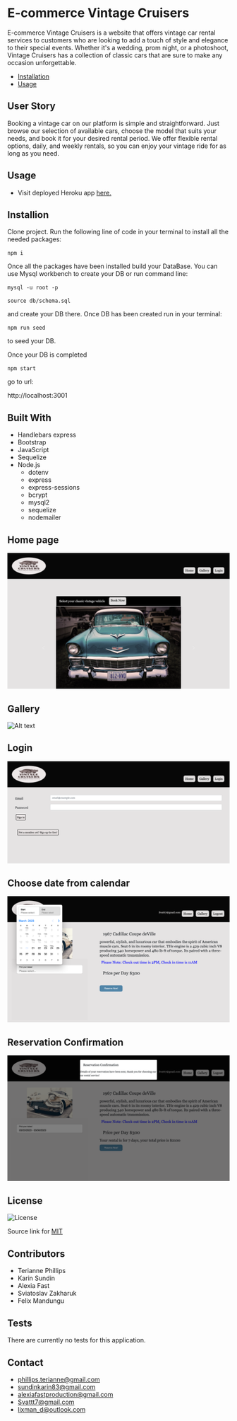 # E-commerce Vintage Cruisers

E-commerce Vintage Cruisers is a website that offers vintage car rental services to customers who are looking to add a touch of style and elegance to their special events. Whether it's a wedding, prom night, or a photoshoot, Vintage Cruisers has a collection of classic cars that are sure to make any occasion unforgettable.

  * [Installation](#Installion)
  * [Usage](#usage)
  



## User Story

Booking a vintage car on our platform is simple and straightforward. Just browse our selection of available cars, choose the model that suits your needs, and book it for your desired rental period. We offer flexible rental options, daily, and weekly rentals, so you can enjoy your vintage ride for as long as you need.

## Usage

* Visit deployed Heroku app [here.](https:/herokuapp.com/)


## Installion

Clone project.
Run the following line of code in your terminal to install all the needed packages: 
```
npm i
```
Once all the packages have been installed build your DataBase. You can use Mysql workbench to create your DB or run command line:
```
mysql -u root -p
```
```
source db/schema.sql
```
and create your DB there. Once DB has been created run in your terminal:
```
npm run seed
```
to seed your DB.

Once your DB is completed
```
npm start 
```
go to url:

http://localhost:3001



## Built With

- Handlebars express
- Bootstrap
- JavaScript
- Sequelize
- Node.js
  - dotenv
  - express
  - express-sessions
  - bcrypt
  - mysql2
  - sequelize
  - nodemailer


## Home page

![Alt text](images/screen1.png)
## Gallery
![Alt text](images/screen2.png)
## Login
![Alt text](images/screen3.png)
## Choose date from calendar
![Alt text](images/screen4.png)
## Reservation Confirmation
![Alt text](images/screen5.png)
 
## License

![License](https://img.shields.io/badge/License-MIT-yellow.svg)

Source link for [MIT](https://opensource.org/licenses/MIT)

## Contributors
- Terianne Phillips
- Karin Sundin
- Alexia Fast
- Sviatoslav Zakharuk
- Felix Mandungu

## Tests

There are currently no tests for this application.  

## Contact

- phillips.terianne@gmail.com
- sundinkarin83@gmail.com
- alexiafastproduction@gmail.com
- Svattt7@gmail.com
- lixman_d@outlook.com


